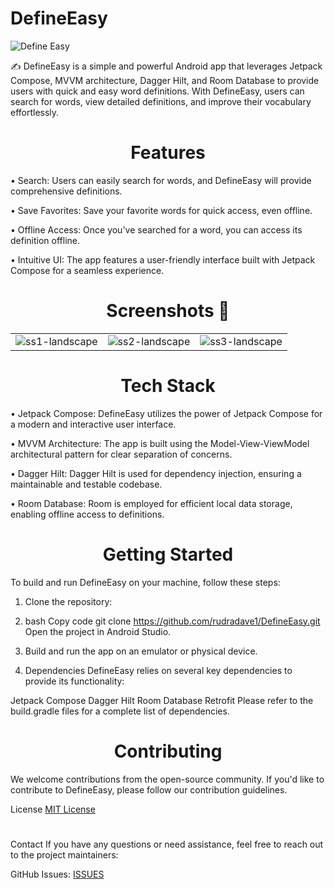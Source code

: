 # DefineEasy
![Define Easy](https://github.com/rudradave1/DefineEasy/assets/35660907/ffc8e210-8e07-44c0-bb65-c33495f86aee)


✍️ DefineEasy is a simple and powerful Android app that leverages Jetpack Compose, MVVM architecture, Dagger Hilt, and Room Database to provide users with quick and easy word definitions. With DefineEasy, users can search for words, view detailed definitions, and improve their vocabulary effortlessly.

<h1 align=center>Features</h1>

• Search: Users can easily search for words, and DefineEasy will provide comprehensive definitions.

• Save Favorites: Save your favorite words for quick access, even offline.

• Offline Access: Once you've searched for a word, you can access its definition offline.

• Intuitive UI: The app features a user-friendly interface built with Jetpack Compose for a seamless experience.


<h1 align=center>Screenshots 📸</h1>


||||
|:----------------------------------------:|:-----------------------------------------:|:-----------------------------------------:|
| ![ss1-landscape](https://github.com/rudradave1/DefineEasy/assets/98882610/d37a6594-9461-4f2a-b4a5-ae29fe268499) | ![ss2-landscape](https://github.com/rudradave1/DefineEasy/assets/98882610/5ddee057-e238-48aa-b3a1-2ed0e350b5cc) | ![ss3-landscape](https://github.com/rudradave1/DefineEasy/assets/98882610/9093ba38-e5bc-45e9-96c5-edad6cab1011)


<h1 align=center>Tech Stack</h1>

• Jetpack Compose: DefineEasy utilizes the power of Jetpack Compose for a modern and interactive user interface.

• MVVM Architecture: The app is built using the Model-View-ViewModel architectural pattern for clear separation of concerns.

• Dagger Hilt: Dagger Hilt is used for dependency injection, ensuring a maintainable and testable codebase.

• Room Database: Room is employed for efficient local data storage, enabling offline access to definitions.

<h1 align=center>Getting Started</h1>
To build and run DefineEasy on your machine, follow these steps:

1. Clone the repository:

2. bash
Copy code
git clone https://github.com/rudradave1/DefineEasy.git
Open the project in Android Studio.

3. Build and run the app on an emulator or physical device.

4. Dependencies
DefineEasy relies on several key dependencies to provide its functionality:

Jetpack Compose
Dagger Hilt
Room Database
Retrofit
Please refer to the build.gradle files for a complete list of dependencies.

<h1 align=center>Contributing</h1>
We welcome contributions from the open-source community. If you'd like to contribute to DefineEasy, please follow our contribution guidelines.

License
[MIT License](LICENSE)
<h1 align=center></h1>
Contact
If you have any questions or need assistance, feel free to reach out to the project maintainers:

GitHub Issues: [ISSUES](https://github.com/rudradave1/DefineEasy/issues) 
